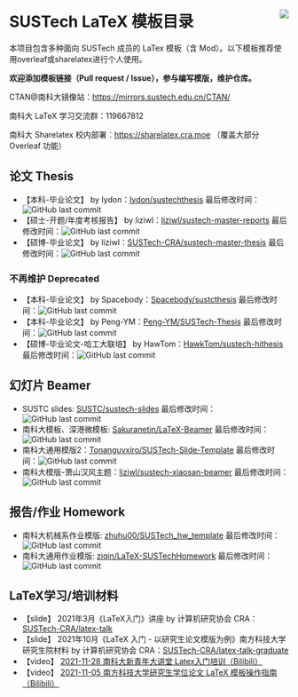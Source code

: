 # SUSTech LaTeX 模板目录 <img align="right" src="https://visitor-badge.glitch.me/badge?page_id=SUSTC.latex-template.README" />

本项目包含多种面向 SUSTech 成员的 LaTex 模板（含 Mod）。以下模板推荐使用overleaf或sharelatex进行个人使用。

**欢迎添加模板链接（Pull request / Issue），参与编写模版，维护仓库。**

CTAN@南科大镜像站：https://mirrors.sustech.edu.cn/CTAN/

南科大 LaTeX 学习交流群：119667812

南科大 Sharelatex 校内部署：https://sharelatex.cra.moe （覆盖大部分 Overleaf 功能）

## 论文 Thesis
* 【本科-毕业论文】 by Iydon：[Iydon/sustechthesis](https://github.com/Iydon/sustechthesis) 最后修改时间：![GitHub last commit](https://img.shields.io/github/last-commit/Iydon/sustechthesis)
* 【硕士-开题/年度考核报告】 by liziwl：[liziwl/sustech-master-reports](https://github.com/liziwl/sustech-master-reports) 最后修改时间：![GitHub last commit](https://img.shields.io/github/last-commit/liziwl/sustech-master-reports)
* 【硕博-毕业论文】 by liziwl：[SUSTech-CRA/sustech-master-thesis](https://github.com/SUSTech-CRA/sustech-master-thesis) 最后修改时间：![GitHub last commit](https://img.shields.io/github/last-commit/SUSTech-CRA/sustech-master-thesis)

### 不再维护 Deprecated
* 【本科-毕业论文】 by Spacebody：[Spacebody/sustcthesis](https://github.com/Spacebody/sustcthesis) 最后修改时间：![GitHub last commit](https://img.shields.io/github/last-commit/Spacebody/sustcthesis)
* 【本科-毕业论文】 by Peng-YM：[Peng-YM/SUSTech-Thesis](https://github.com/Peng-YM/SUSTech-Thesis) 最后修改时间：![GitHub last commit](https://img.shields.io/github/last-commit/Peng-YM/SUSTech-Thesis)
* 【硕博-毕业论文-哈工大联培】 by HawTom：[HawkTom/sustech-hithesis](https://github.com/HawkTom/sustech-hithesis) 最后修改时间：![GitHub last commit](https://img.shields.io/github/last-commit/HawkTom/sustech-hithesis)

## 幻灯片 Beamer

* SUSTC slides: [SUSTC/sustech-slides](https://github.com/SUSTC/sustech-slides) 最后修改时间：![GitHub last commit](https://img.shields.io/github/last-commit/SUSTC/sustech-slides)
* 南科大模板、深港微模板: [Sakuranetin/LaTeX-Beamer](https://github.com/Sakuranetin/LaTeX-Beamer) 最后修改时间：![GitHub last commit](https://img.shields.io/github/last-commit/Sakuranetin/LaTeX-Beamer)
* 南科大通用模版2：[Tonanguyxiro/SUSTech-Slide-Template](https://github.com/Tonanguyxiro/SUSTech-Slide-Template) 最后修改时间：![GitHub last commit](https://img.shields.io/github/last-commit/Tonanguyxiro/SUSTech-Slide-Template)
* 南科大模版-萧山汉风主题：[liziwl/sustech-xiaosan-beamer](https://github.com/liziwl/sustech-xiaosan-beamer) 最后修改时间：![GitHub last commit](https://img.shields.io/github/last-commit/liziwl/sustech-xiaosan-beamer)

## 报告/作业 Homework

* 南科大机械系作业模版: [zhuhu00/SUSTech_hw_template](https://github.com/zhuhu00/SUSTech_hw_template) 最后修改时间：![GitHub last commit](https://img.shields.io/github/last-commit/zhuhu00/SUSTech_hw_template)
* 南科大通用作业模版: [ziqin/LaTeX-SUSTechHomework](https://github.com/ziqin/LaTeX-SUSTechHomework) 最后修改时间：![GitHub last commit](https://img.shields.io/github/last-commit/ziqin/LaTeX-SUSTechHomework)

## LaTeX学习/培训材料

* 【slide】 2021年3月《LaTeX入门》讲座 by 计算机研究协会 CRA：[SUSTech-CRA/latex-talk](https://github.com/SUSTech-CRA/latex-talk)
* 【slide】 2021年10月《LaTeX 入门 - 以研究生论文模版为例》南方科技大学研究生院材料 by 计算机研究协会 CRA：[SUSTech-CRA/latex-talk-graduate](https://github.com/SUSTech-CRA/latex-talk-graduate)
* 【video】 [2021-11-28 南科大新青年大讲堂 Latex入门培训（Bilibili）](https://www.bilibili.com/video/BV1JR4y1476Z/)
* 【video】 [2021-11-05 南方科技大学研究生学位论文 LaTeX 模板操作指南（Bilibili）](https://www.bilibili.com/video/BV1JU4y1g7bH)
